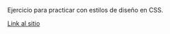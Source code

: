 Ejercicio para practicar con estilos de diseño en CSS.

[Link al sitio](https://dbsantiago.github.io/Codecademy/FrontEndEngineer/22-thymePage/index.html)